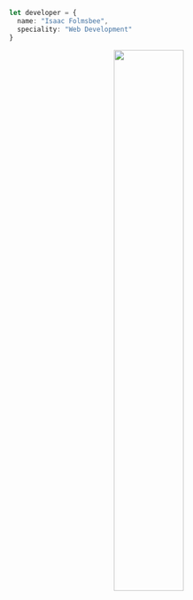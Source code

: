 ```typescript
let developer = {
  name: "Isaac Folmsbee",
  speciality: "Web Development"
}
```

<p align="center">
    <img src="https://github-readme-stats-eight-theta.vercel.app/api/top-langs/?username=isaacfolmsbee&layout=compact&langs_count=4&bg_color=0d1117&hide_title=true&text_color=ffffff&hide_border=true&hide=mcfunction" width="50%"/>
</p>                                                                                                                                     
